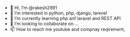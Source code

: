 - 👋 Hi, I’m @rakesh2991
- 👀 I’m interested in python, php, django, larevel
- 🌱 I’m currently learning php anf laravel and REST API
- 💞️ I’m looking to collaborate on ...
- 📫 How to reach me youtube and compnay reqirement,

<!---
rakesh2991/rakesh2991 is a ✨ special ✨ repository because its `README.md` (this file) appears on your GitHub profile.
You can click the Preview link to take a look at your changes.
--->
